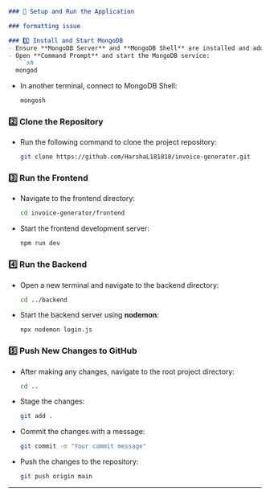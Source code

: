 
```md
### 🚀 Setup and Run the Application

### formatting issue

### 1️⃣ Install and Start MongoDB
- Ensure **MongoDB Server** and **MongoDB Shell** are installed and added to the system path.  
- Open **Command Prompt** and start the MongoDB service:  
  ```sh
  mongod
  ```
- In another terminal, connect to MongoDB Shell:  
  ```sh
  mongosh
  ```

### 2️⃣ Clone the Repository  
- Run the following command to clone the project repository:  
  ```sh
  git clone https://github.com/HarshaL181818/invoice-generator.git
  ```

### 3️⃣ Run the Frontend  
- Navigate to the frontend directory:  
  ```sh
  cd invoice-generator/frontend
  ```
- Start the frontend development server:  
  ```sh
  npm run dev
  ```

### 4️⃣ Run the Backend  
- Open a new terminal and navigate to the backend directory:  
  ```sh
  cd ../backend
  ```
- Start the backend server using **nodemon**:  
  ```sh
  npx nodemon login.js
  ```

### 5️⃣ Push New Changes to GitHub  
- After making any changes, navigate to the root project directory:  
  ```sh
  cd ..
  ```
- Stage the changes:  
  ```sh
  git add .
  ```
- Commit the changes with a message:  
  ```sh
  git commit -m "Your commit message"
  ```
- Push the changes to the repository:  
  ```sh
  git push origin main
  ```

---
